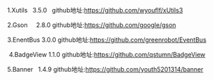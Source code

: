 

  1.Xutils    3.5.0   github地址:https://github.com/wyouflf/xUtils3 
  
  2.Gson      2.8.0   github地址:https://github.com/google/gson
  
  3.EnentBus  3.0.0   github地址:https://github.com/greenrobot/EventBus
  
  4.BadgeView 1.1.0   github地址:https://github.com/qstumn/BadgeView
  
  5.Banner    1.4.9   github地址:https://github.com/youth5201314/banner
